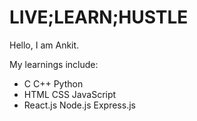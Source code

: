 







# LIVE;LEARN;HUSTLE





Hello, I am Ankit.

My learnings include:
* C C++ Python
* HTML CSS JavaScript
* React.js Node.js Express.js
 
